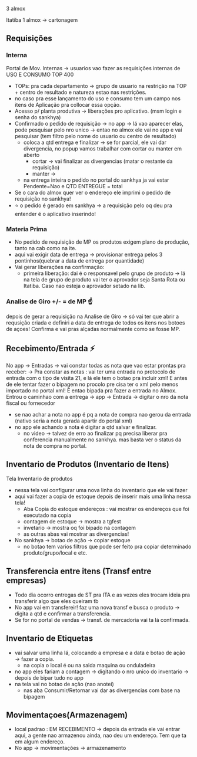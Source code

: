 3 almox

Itatiba 1 almox → cartonagem

## Requisições
### Interna
Portal de Mov. Internas → usuarios vao fazer as requisições internas de USO E CONSUMO TOP 400
- TOPs: pra cada departamento → grupo de usuario na restrição na TOP + centro de resultado e natureza estao nas restrições.
- no caso pra esse lançamento do uso e consumo tem um campo nos itens de Aplicação pra collocar essa opção.
- Acesso p/ planta produtiva → liberações pro aplicativo. (msm login e senha do sankhya)
- Confirmado o pedido de requisição → no app → lá vao aparecer elas, pode pesquisar pelo nro unico → entao no almox ele vai no app e vai pesquisar (tem filtro pelo nome do usuario ou centro de resultado)
	- coloca a qtd entrega e finalizar → se for parcial, ele vai dar divergencia, no popup  vamos trabalhar com cortar ou manter em aberto
		- cortar → vai finalizar as divergencias (matar o restante da requisição)
		- manter →
	- na entrega inteira o pedido no portal do sankhya ja vai estar Pendente=Nao e QTD ENTREGUE = total
- Se o cara do almox quer ver o endereço ele imprimi o pedido de requisição no sankhya!
- ⭐ o pedido é gerado em sankhya → a requisição pelo oq deu pra entender é o aplicativo inserindo!

### Materia Prima
- No pedido de requisição de MP  os produtos exigem plano de produção, tanto na cab como na ite.
- aqui vai exigir data de entrega → provisionar entrega pelos 3 pontinhos(quebrar a data de entrega por quantidade)
- Vai gerar liberações na confirmação:
	- primeira liberação: dai é o responsavel pelo grupo de produto → lá na tela de grupo de produto vai ter o aprovador seja Santa Rota ou Itatiba. Caso nao esteja o aprovador setado na lib.


### Analise de Giro +/- = de MP ☝️
depois de gerar a requisição na Analise de Giro → só vai ter que abrir a requsição criada e definiri a data de entrega de todos os itens nos botoes de açoes!
Confirma e vai pras alçadas normalmente como se fosse MP.


## Recebimento/Entrada ⚡
No app → Entradas → vai constar todas as nota que vao estar prontas pra receber:
	→ Pra constar as notas : vai ter uma entrada no protocolo de entrada com o tipo de visita 21, e lá ele tem o botao pra incluir xml! E antes de ele tentar fazer o bipagem no procolo pre cisa ter o xml pelo menos importado no portal xml! E entao bipada pra fazer a entrada no Almox.
Entrou o caminhao com a entrega → app → Entrada → digitar o nro da nota fiscal ou fornecedor
- se nao achar a nota no app é pq a nota de compra nao gerou da entrada (nativo seria a nota gerada apartir do portal xml)
- no app ele achando a nota é digitar a qtd salvar e finalizar.
	- no video → talvez de erro ao finalizar pq precisa liberar pra conferencia manualmente no sankhya. mas basta ver o status da nota de compra no portal.



## Inventario de Produtos (Inventario de Itens)
Tela Inventario de produtos
- nessa tela vai configurar uma nova linha do inventario que ele vai fazer
- aqui vai fazer a copia de estoque depois de inserir mais uma linha nessa tela!
	- Aba Copia do estoque endereços : vai mostrar os endereços que foi executado na copia
	- contagem de estoque → mostra a tgfest
	- invetario → mostra oq foi bipado na contagem 
	- as outras abas vai mostrar as divergencias!
- No sankhya → botao de ação → copiar estoque
	- no botao tem varios filtros que pode ser feito pra copiar determinado produto/grupo/local e etc.


## Transferencia entre itens (Transf entre empresas)
- Todo dia ocorro entregas de ST pra ITA e as vezes eles trocam ideia pra transferir algo que eles queiram tb
- No app vai em transfereir! faz uma nova transf e busca o produto → digita a qtd e confirmar a transferencia.
- Se for no portal de vendas → transf. de mercadoria vai ta lá confirmada.

## Inventario de Etiquetas
-  vai salvar uma linha lá, colocando a empresa e a data e botao de ação → fazer a copia.
	- na copia o local é ou na saida maquina ou onduladeira
- no app eles fariam a contagem → digitando o nro unico do inventario → depois de bipar tudo no app
- na tela vai no botao de ação (nao anotei)
	- nas aba Consumir/Retornar vai dar as divergencias com base na bipagem

## Movimentaçoes(Armazenagem)
- local padrao : EM RECEBIMENTO → depois da entrada ele vai entrar aqui, a gente nao armazenou ainda, nao deu um endereço. Tem que ta em algum endereço.
- No app → movimentações → armazenamento